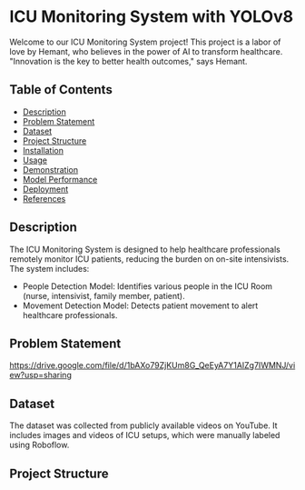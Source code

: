 # ICU Monitoring System with YOLOv8

Welcome to our ICU Monitoring System project! This project is a labor of love by Hemant, who believes in the power of AI to transform healthcare. "Innovation is the key to better health outcomes," says Hemant.

## Table of Contents
- [Description](#description)
- [Problem Statement](#problem-statement)
- [Dataset](#dataset)
- [Project Structure](#project-structure)
- [Installation](#installation)
- [Usage](#usage)
- [Demonstration](#demonstration)
- [Model Performance](#model-performance)
- [Deployment](#deployment)
- [References](#references)

## Description
The ICU Monitoring System is designed to help healthcare professionals remotely monitor ICU patients, reducing the burden on on-site intensivists. The system includes:

- People Detection Model: Identifies various people in the ICU Room (nurse, intensivist, family member, patient).
- Movement Detection Model: Detects patient movement to alert healthcare professionals.

## Problem Statement
https://drive.google.com/file/d/1bAXo79ZjKUm8G_QeEyA7Y1AIZg7IWMNJ/view?usp=sharing

## Dataset
The dataset was collected from publicly available videos on YouTube. It includes images and videos of ICU setups, which were manually labeled using Roboflow.

## Project Structure
